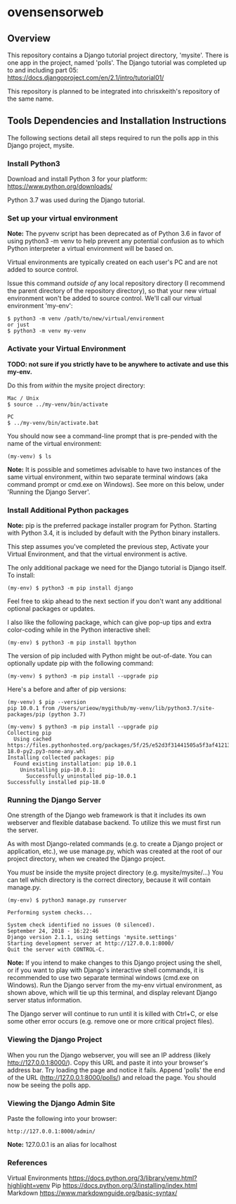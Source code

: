 # ovensensorweb

## Overview

This repository contains a Django tutorial project directory, 'mysite'. There is one app in the project, named 'polls'. The Django tutorial was completed up to and including part 05:
https://docs.djangoproject.com/en/2.1/intro/tutorial01/

This repository is planned to be integrated into chrisxkeith's repository of the same name.

## Tools Dependencies and Installation Instructions

The following sections detail all steps required to run the polls app in this Django project, mysite.

### Install Python3

Download and install Python 3 for your platform:
https://www.python.org/downloads/

Python 3.7 was used during the Django tutorial.

### Set up your virtual environment

__Note:__ The pyvenv script has been deprecated as of Python 3.6 in favor of using python3 -m venv to help prevent any potential confusion as to which Python interpreter a virtual environment will be based on.

Virtual environments are typically created on each user's PC and are not added to source control.

Issue this command _outside of_ any local repository directory (I recommend the parent directory of the repository directory), so that your new virtual environment won't be added to source control. We'll call our virtual environment 'my-env':

	$ python3 -m venv /path/to/new/virtual/environment
	or just
	$ python3 -m venv my-venv

### Activate your Virtual Environment

__TODO: not sure if you strictly have to be anywhere to activate and use this my-env.__

Do this from _within_ the mysite project directory:

	Mac / Unix
	$ source ../my-venv/bin/activate

	PC
	$ ../my-venv/bin/activate.bat	

You should now see a command-line prompt that is pre-pended with the name of the virtual environment:

	(my-venv) $ ls
	
__Note:__ It is possible and sometimes advisable to have two instances of the same virtual environment, within two separate terminal windows (aka command prompt or cmd.exe on Windows). See more on this below, under 'Running the Django Server'.

### Install Additional Python packages

__Note:__ pip is the preferred package installer program for Python. Starting with Python 3.4, it is included by default with the Python binary installers.

This step assumes you've completed the previous step, Activate your Virtual Environment, and that the virtual environment is active.

The only additional package we need for the Django tutorial is Django itself. To install:

	(my-env) $ python3 -m pip install django

Feel free to skip ahead to the next section if you don't want any additional optional packages or updates.

I also like the following package, which can give pop-up tips and extra color-coding while in the Python interactive shell:

	(my-env) $ python3 -m pip install bpython

The version of pip included with Python might be out-of-date. You can optionally update pip with the following command:

	(my-venv) $ python3 -m pip install --upgrade pip
	
Here's a before and after of pip versions:

	(my-venv) $ pip --version
	pip 10.0.1 from /Users/urieow/mygithub/my-venv/lib/python3.7/site-packages/pip (python 3.7)
	
	(my-venv) $ python3 -m pip install --upgrade pip
	Collecting pip
	  Using cached https://files.pythonhosted.org/packages/5f/25/e52d3f31441505a5f3af41213346e5b6c221c9e086a166f3703d2ddaf940/pip-18.0-py2.py3-none-any.whl
	Installing collected packages: pip
	  Found existing installation: pip 10.0.1
	    Uninstalling pip-10.0.1:
	      Successfully uninstalled pip-10.0.1
	Successfully installed pip-18.0

### Running the Django Server

One strength of the Django web framework is that it includes its own webserver and flexible database backend. To utilize this we must first run the server.

As with most Django-related commands (e.g. to create a Django project or application, etc.), we use manage.py, which was created at the root of our project directory, when we created the Django project.

You _must_ be inside the mysite project directory (e.g. mysite/mysite/...) You can tell which directory is the correct directory, because it will contain manage.py.

	(my-env) $ python3 manage.py runserver

	Performing system checks...

	System check identified no issues (0 silenced).
	September 24, 2018 - 16:22:46
	Django version 2.1.1, using settings 'mysite.settings'
	Starting development server at http://127.0.0.1:8000/
	Quit the server with CONTROL-C.

__Note:__ If you intend to make changes to this Django project using the shell, or if you want to play with Django's interactive shell commands, it is recommended to use two separate terminal windows (cmd.exe on Windows). Run the Django server from the my-env virtual environment, as shown above, which will tie up this terminal, and display relevant Django server status information.

The Django server will continue to run until it is killed with Ctrl+C, or else some other error occurs (e.g. remove one or more critical project files).

### Viewing the Django Project

When you run the Django webserver, you will see an IP address (likely http://127.0.0.1:8000/). Copy this URL and paste it into your browser's address bar. Try loading the page and notice it fails. Append 'polls' the end of the URL (http://127.0.0.1:8000/polls/) and reload the page. You should now be seeing the polls app.

### Viewing the Django Admin Site

Paste the following into your browser:

	http://127.0.0.1:8000/admin/
	
__Note:__ 127.0.0.1 is an alias for localhost


### References

Virtual Environments
https://docs.python.org/3/library/venv.html?highlight=venv
Pip
https://docs.python.org/3/installing/index.html
Markdown
https://www.markdownguide.org/basic-syntax/

